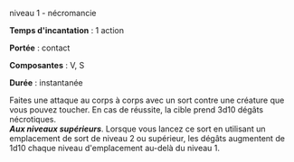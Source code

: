 niveau 1 - nécromancie

**Temps d'incantation** : 1 action

**Portée** : contact

**Composantes** : V, S

**Durée** : instantanée

Faites une attaque au corps à corps avec un sort contre une créature que vous pouvez toucher. En cas de réussite, la cible prend 3d10 dégâts nécrotiques.  
**_Aux niveaux supérieurs_**. Lorsque vous lancez ce sort en utilisant un emplacement de sort de niveau 2 ou supérieur, les dégâts augmentent de 1d10 chaque niveau d'emplacement au-delà du niveau 1.